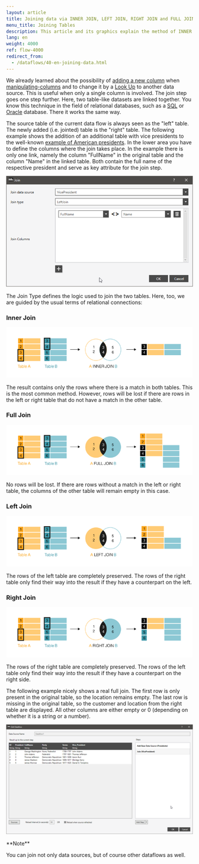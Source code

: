 ```yaml
---
layout: article
title: Joining data via INNER JOIN, LEFT JOIN, RIGHT JOIN and FULL JOIN
menu_title: Joining Tables
description: This article and its graphics explain the method of INNER JOIN, LEFT JOIN, RIGHT JOIN and FULL JOIN between two tables applied to the SQL functionality.
lang: en
weight: 4000
ref: flow-4000
redirect_from:
  - /dataflows/40-en-joining-data.html
---
```

We already learned about the possibility of [adding a new column](/dataflows/en-changing-data-content.html) when [manipulating-columns](/dataflows/en-adding-deleting-changing-columns.html) and to change it by a [Look Up](https://help.peakboard.com/dataflows/en-adding-deleting-changing-columns.html#:~:text=Add%20Lookup%20Column%20-%20Add%20a%20new%20column%20with%20references%20to%20another%20data%20source) to another data source. This is useful when only a single column is involved.
The join step goes one step further. Here, two table-like datasets are linked together. You know this technique in the field of relational databases, such as a [SQL](/data_sources/en-ms-sql-server.html) or [Oracle](/data_sources/en-oracle.html) database. There it works the same way.

The source table of the current data flow is always seen as the "left" table. The newly added (i.e. jointed) table is the "right" table.
The following example shows the addition of an additional table with vice presidents to the well-known [example of American presidents](https://mysafeinfo.com/api/data?list=presidents). 
In the lower area you have to define the columns where the join takes place. In the example there is only one link, namely the column "FullName" in the original table and the column "Name" in the linked table. Both contain the full name of the respective president and serve as key attribute for the join step.

![Join Data](/assets/images/dataflows/dataflows-join01.png)

The Join Type defines the logic used to join the two tables. Here, too, we are guided by the usual terms of relational connections:

### Inner Join

![Dataflow SQL Inner Join](/assets/images/dataflows/peakboard-helpsite_inner-join.png)

The result contains only the rows where there is a match in both tables. This is the most common method. However, rows will be lost if there are rows in the left or right table that do not have a match in the other table.

### Full Join

![Dataflow SQL Full Join](/assets/images/dataflows/peakboard-helpsite_full-join.png)

No rows will be lost. If there are rows without a match in the left or right table, the columns of the other table will remain empty in this case.

### Left Join

![Dataflow SQL Left Join](/assets/images/dataflows/peakboard-helpsite_left-join.png)

The rows of the left table are completely preserved. The rows of the right table only find their way into the result if they have a counterpart on the left.

### Right Join

![Dataflow SQL Right Join](/assets/images/dataflows/peakboard-helpsite_right-join.png)

The rows of the right table are completely preserved. The rows of the left table only find their way into the result if they have a counterpart on the right side.

The following example nicely shows a real full join. The first row is only present in the original table, so the location remains empty. The last row is missing in the original table, so the customer and location from the right table are displayed. All other columns are either empty or 0 (depending on whether it is a string or a number).

![Join Data](/assets/images/dataflows/dataflows-join02.png)

<div class="box-tip" markdown="1">
**Note**

You can join not only data sources, but of course other dataflows as well.
</div>

